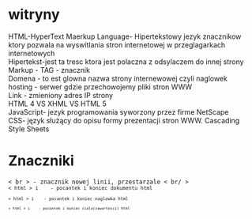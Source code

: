 # witryny
HTML-HyperText Maerkup Language- Hipertekstowy jezyk znacznikow ktory pozwala na wyswitlania stron internetowej w przeglagarkach internetowych <br>
Hipertekst-jest ta tresc ktora jest polaczna z odsylaczem do innej strony <br>
Markup - TAG - znacznik  <br>
Domena - to est glowna nazwa strony internewowej czyli naglowek <br>
hosting - serwer gdzie przechowojemy pliki stron WWW <br>
Link - zmieniony adres IP strony <br>
HTML 4 VS XHML VS HTML 5 <br>
JavaScript- jezyk programowania  syworzony przez firme NetScape <br>
CSS- język służący do opisu formy prezentacji stron WWW. Cascading Style Sheets <br>
<h1>Znaczniki</h1>
<code>< br > - znacznik nowej linii, przestarzale < br/ >
<code>< html > i </ html> </ head> </ code> - pocantek i koniec dokumentu html <br>
<code>< html > i </ html> </ head> </ code> - pocantek i koniec naglowka html <br>
<code>< html > i </ html> </ head> </ code> - pocantek i koniec ciala(zawartosci) html <br>

